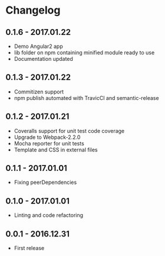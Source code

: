 # Changelog

## 0.1.6 - 2017.01.22

*   Demo Angular2 app
*   lib folder on npm containing minified module ready to use
*   Documentation updated

## 0.1.3 - 2017.01.22

*   Commitizen support
*   npm publish automated with TravicCI and semantic-release

## 0.1.2 - 2017.01.21

*   Coveralls support for unit test code coverage
*   Upgrade to Webpack-2.2.0
*   Mocha reporter for unit tests
*   Template and CSS in external files

## 0.1.1 - 2017.01.01

*   Fixing peerDependencies

## 0.1.0 - 2017.01.01

*   Linting and code refactoring

## 0.0.1 - 2016.12.31

*   First release
